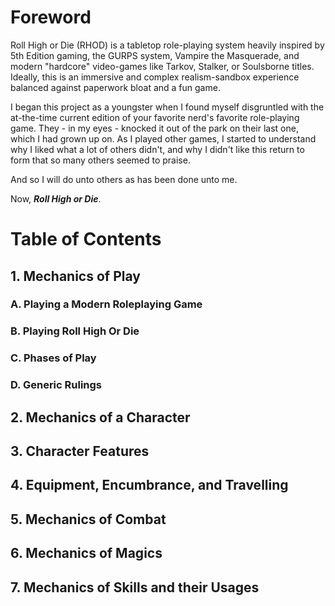 # Foreword
Roll High or Die (RHOD) is a tabletop role-playing system heavily inspired by 5th Edition gaming, the GURPS system, Vampire the Masquerade, and modern "hardcore" video-games like Tarkov, Stalker, or Soulsborne titles. Ideally, this is an immersive and complex realism-sandbox experience balanced against paperwork bloat and a fun game.

I began this project as a youngster when I found myself disgruntled with the at-the-time current edition of your favorite nerd's favorite role-playing game. They - in my eyes - knocked it out of the park on their last one, which I had grown up on. As I played other games, I started to understand why I liked what a lot of others didn't, and why I didn't like this return to form that so many others seemed to praise.

And so I will do unto others as has been done unto me. 

Now, ***Roll High or Die***.

# Table of Contents
## 1. Mechanics of Play
### A. Playing a Modern Roleplaying Game
### B. Playing Roll High Or Die
### C. Phases of Play
### D. Generic Rulings
## 2. Mechanics of a Character 
## 3. Character Features
## 4. Equipment, Encumbrance, and Travelling
## 5. Mechanics of Combat
## 6. Mechanics of Magics
## 7. Mechanics of Skills and their Usages